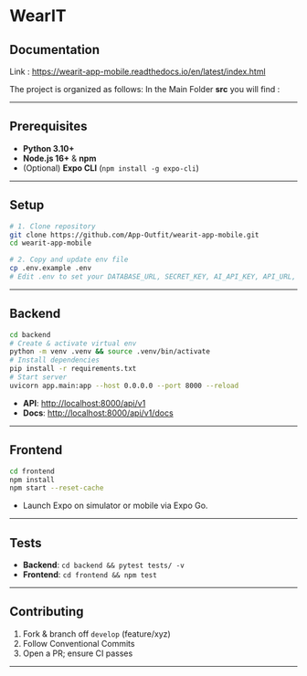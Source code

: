 # WearIT

## Documentation

Link : https://wearit-app-mobile.readthedocs.io/en/latest/index.html

The project is organized as follows:
In the Main Folder **src** you will find : 

---

## Prerequisites

* **Python 3.10+**
* **Node.js 16+** & **npm**
* (Optional) **Expo CLI** (`npm install -g expo-cli`)

---

## Setup

```bash
# 1. Clone repository
git clone https://github.com/App-Outfit/wearit-app-mobile.git
cd wearit-app-mobile

# 2. Copy and update env file
cp .env.example .env
# Edit .env to set your DATABASE_URL, SECRET_KEY, AI_API_KEY, API_URL, etc.
```

---

## Backend

```bash
cd backend
# Create & activate virtual env
python -m venv .venv && source .venv/bin/activate
# Install dependencies
pip install -r requirements.txt
# Start server
uvicorn app.main:app --host 0.0.0.0 --port 8000 --reload
```

* **API**: [http://localhost:8000/api/v1](http://localhost:8000/api/v1)
* **Docs**: [http://localhost:8000/api/v1/docs](http://localhost:8000/api/v1/docs)

---

## Frontend

```bash
cd frontend
npm install
npm start --reset-cache
```

* Launch Expo on simulator or mobile via Expo Go.

---

## Tests

* **Backend**: `cd backend && pytest tests/ -v`
* **Frontend**: `cd frontend && npm test`

---

## Contributing

1. Fork & branch off `develop` (feature/xyz)
2. Follow Conventional Commits
3. Open a PR; ensure CI passes

---